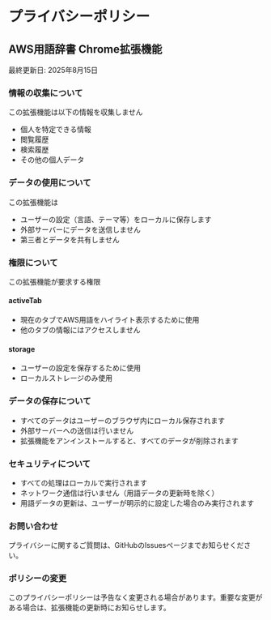 # プライバシーポリシー

## AWS用語辞書 Chrome拡張機能

最終更新日: 2025年8月15日

### 情報の収集について

この拡張機能は以下の情報を収集しません
- 個人を特定できる情報
- 閲覧履歴
- 検索履歴
- その他の個人データ

### データの使用について

この拡張機能は
- ユーザーの設定（言語、テーマ等）をローカルに保存します
- 外部サーバーにデータを送信しません
- 第三者とデータを共有しません

### 権限について

この拡張機能が要求する権限

#### activeTab
- 現在のタブでAWS用語をハイライト表示するために使用
- 他のタブの情報にはアクセスしません

#### storage
- ユーザーの設定を保存するために使用
- ローカルストレージのみ使用

### データの保存について

- すべてのデータはユーザーのブラウザ内にローカル保存されます
- 外部サーバーへの送信は行いません
- 拡張機能をアンインストールすると、すべてのデータが削除されます

### セキュリティについて

- すべての処理はローカルで実行されます
- ネットワーク通信は行いません（用語データの更新時を除く）
- 用語データの更新は、ユーザーが明示的に設定した場合のみ実行されます

### お問い合わせ

プライバシーに関するご質問は、GitHubのIssuesページまでお知らせください。

### ポリシーの変更

このプライバシーポリシーは予告なく変更される場合があります。重要な変更がある場合は、拡張機能の更新時にお知らせします。
